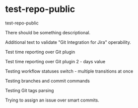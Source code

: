 # test-repo-public
test-repo-public

There should be something descriptional.

Additional text to validate "Git Integration for Jira" operability.

Test time reporting over Git plugin

Test time reporting over Git plugin 2 - days value

Testing workflow statuses switch - multiple transitions at once

Testing branches and commit commands

Testing Git tags parsing

Trying to assign an issue over smart commits.
